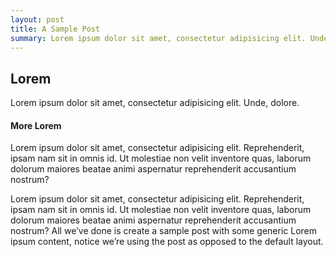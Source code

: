 ```yaml
---
layout: post
title: A Sample Post
summary: Lorem ipsum dolor sit amet, consectetur adipisicing elit. Unde, dolore.
---
```


<!-- post 2018/01/01 a sample post | begin -->

## Lorem
Lorem ipsum dolor sit amet, consectetur adipisicing elit. Unde, dolore.

#### More Lorem
Lorem ipsum dolor sit amet, consectetur adipisicing elit. Reprehenderit, ipsam nam sit in omnis id. Ut molestiae non velit inventore quas, laborum dolorum maiores beatae animi aspernatur reprehenderit accusantium nostrum?

Lorem ipsum dolor sit amet, consectetur adipisicing elit. Reprehenderit, ipsam nam sit in omnis id. Ut molestiae non velit inventore quas, laborum dolorum maiores beatae animi aspernatur reprehenderit accusantium nostrum?
All we’ve done is create a sample post with some generic Lorem ipsum content, notice we’re using the post as opposed to the default layout.

<!-- post 2018/01/01 a sample post | end -->
